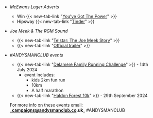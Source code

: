 #
- *McEwans Lager Adverts*
  - Win {{< new-tab-link "[You've Got The Power](https://www.youtube.com/watch?v=VFclpprR48c)" >}}
  - Hipsway {{< new-tab-link "[Tinder](https://www.youtube.com/watch?v=73g_-hyilY0)" >}}
- _Joe Meek & The RGM Sound_
    - {{< new-tab-link "[Telstar: The Joe Meek Story](https://www.imdb.com/title/tt1068669/)" >}}
    - {{< new-tab-link "[Official trailer](https://www.imdb.com/video/vi1703215641/)" >}}
- _#ANDYSMANCLUB events_
    - {{< new-tab-link "[Delamere Family Running Challenge](https://www.atwevents.co.uk/e/andysmanclub-family-running-challenge-delamere-2024-10087)" >}} - 14th July 2024
        - event includes:
            - kids 2km fun run
            - 10km
            - A half marathon
    - {{< new-tab-link "[Haldon Forest 10k](https://www.atwevents.co.uk/e/andysmanclub-10k-run-haldon-forest-10391)" >}} - 29th September 2024

  For more info on these events email: **_campaigns@andysmanclub.co.uk_** #ANDYSMANCLUB
